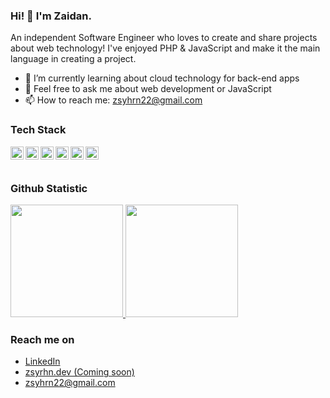 ### Hi! 👋 I'm Zaidan.

An independent Software Engineer who loves to create and share projects about web technology! I've enjoyed PHP & JavaScript and make it the main language in creating a project.

- 🌱 I’m currently learning about cloud technology for back-end apps
- 💬 Feel free to ask me about web development or JavaScript
- 📫 How to reach me: zsyhrn22@gmail.com

### Tech Stack
  <a href="https://www.php.net/"><img align="left" alt="JavaScript" title="PHP" width="21px" src="https://www.php.net/images/logos/php-logo-white.svg" /></a>
  <a href="https://laravel.com/"><img align="left" alt="JavaScript" title="Laravel" width="21px" src="https://laravel.com/img/logomark.min.svg" /></a>
  <a href="https://www.codeigniter.com/"><img align="left" alt="JavaScript" title="Laravel" width="21px" src="https://cdn.worldvectorlogo.com/logos/codeigniter.svg" /></a>
  
  <a href="#"><img align="left" alt="JavaScript" title="JavaScript" width="21px" src="https://upload.wikimedia.org/wikipedia/commons/9/99/Unofficial_JavaScript_logo_2.svg" /></a>
  <a href="https://nodejs.org/"><img align="left" alt="NodeJS" title="NodeJS" width="21px" src="https://seeklogo.com/images/N/nodejs-logo-FBE122E377-seeklogo.com.png" /></a>
  <a href="https://reactjs.org/"><img align="left" alt="React" title="React" width="21px" src="https://cdn.worldvectorlogo.com/logos/react-2.svg" /></a>
  <br>
  <br>
  
### Github Statistic
<p align="left">
<a href="https://github.com/zsyhrn22">
  <img height="180em" src="https://github-readme-stats-eight-theta.vercel.app/api?username=zsyhrn22&show_icons=true&theme=algolia&include_all_commits=true&count_private=true"/>
  <img height="180em" src="https://github-readme-stats-eight-theta.vercel.app/api/top-langs/?username=zsyhrn22&layout=compact&langs_count=8&theme=algolia"/>
</a>
</p>

### Reach me on
- <a href="https://linkedin.com/in/zsyhrn22/">LinkedIn</a>
- <a href="#">zsyrhn.dev (Coming soon)</a>
- zsyhrn22@gmail.com
